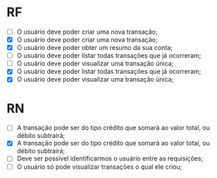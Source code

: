 # RF

- [ ] O usuário deve poder criar uma nova transação;
- [x] O usuário deve poder criar uma nova transação;
- [x] O usuário deve poder obter um resumo da sua conta;
- [ ] O usuário deve poder listar todas transações que já ocorreram;
- [ ] O usuário deve poder visualizar uma transação única;
- [x] O usuário deve poder listar todas transações que já ocorreram;
- [x] O usuário deve poder visualizar uma transação única;

# RN

- [ ] A transação pode ser do tipo crédito que somará ao valor total, ou débito subtrairá;
- [x] A transação pode ser do tipo crédito que somará ao valor total, ou débito subtrairá;
- [ ] Deve ser possível identificarmos o usuário entre as requisições;
- [ ] O usuário só pode visualizar transações o qual ele criou;